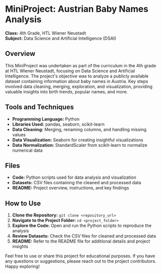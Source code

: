 # MiniProject: Austrian Baby Names Analysis

**Class:** 4th Grade, HTL Wiener Neustadt  
**Subject:** Data Science and Artificial Intelligence  (DSAI)

## Overview

This MiniProject was undertaken as part of the curriculum in the 4th grade at HTL Wiener Neustadt, focusing on Data Science and Artificial Intelligence. The project's objective was to analyze a publicly available dataset containing information about baby names in Austria. Key steps involved data cleaning, merging, exploration, and visualization, providing valuable insights into birth trends, popular names, and more.

## Tools and Techniques

- **Programming Language:** Python
- **Libraries Used:** pandas, seaborn, scikit-learn
- **Data Cleaning:** Merging, renaming columns, and handling missing values
- **Data Visualization:** Seaborn for creating insightful visualizations
- **Data Normalization:** StandardScaler from scikit-learn to normalize numerical data

## Files

- **Code:** Python scripts used for data analysis and visualization
- **Datasets:** CSV files containing the cleaned and processed data
- **README:** Project overview, instructions, and key findings

## How to Use

1. **Clone the Repository:** `git clone <repository_url>`
2. **Navigate to the Project Folder:** `cd <project_folder>`
3. **Explore the Code:** Open and run the Python scripts to reproduce the analysis
4. **Review Datasets:** Check the CSV files for cleaned and processed data
5. **README:** Refer to the README file for additional details and project insights

Feel free to use or share this project for educational purposes. If you have any questions or suggestions, please reach out to the project contributors. Happy exploring!
